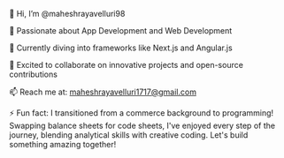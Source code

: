 👋 Hi, I’m @maheshrayavelluri98

👀 Passionate about App Development and Web Development

🌱 Currently diving into frameworks like Next.js and Angular.js

💞️ Excited to collaborate on innovative projects and open-source contributions

📫 Reach me at: maheshrayavelluri1717@gmail.com

⚡ Fun fact: I transitioned from a commerce background to programming! Swapping balance sheets for code sheets, I've enjoyed every step of the journey, blending analytical skills with creative coding. Let's build something amazing together!

<!---
maheshrayavelluri98/maheshrayavelluri98 is a ✨ special ✨ repository because its `README.md` (this file) appears on your GitHub profile.
You can click the Preview link to take a look at your changes.
--->
